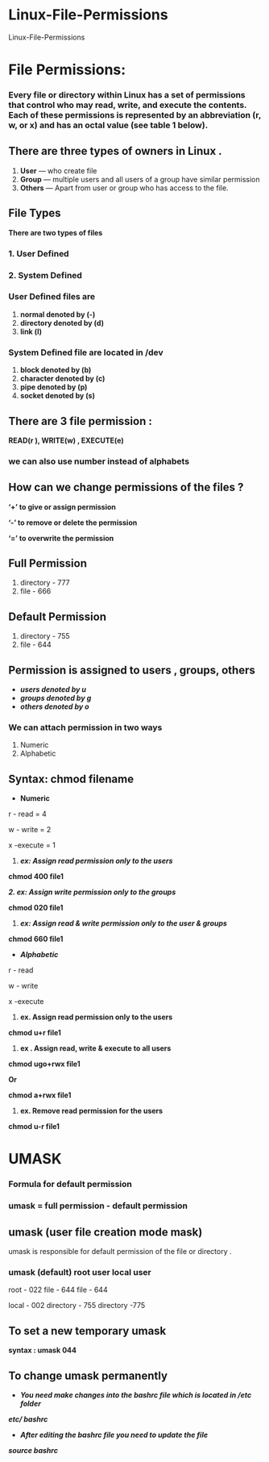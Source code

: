 # Linux-File-Permissions
Linux-File-Permissions




# **File Permissions:**

### **Every file or directory within Linux has a set of permissions that control who may read, write, and execute the contents. Each of these permissions is represented by an abbreviation (r, w, or x) and has an octal value (see table 1 below).**

## There are three types of owners in Linux .

1. **User** — who create file
2. **Group** — multiple users and all users of a group have similar permission
3. **Others** — Apart from user or group who has access to the file.

## File Types

**There are two types of files** 

### 1. User Defined

### 2. System Defined

### User Defined files are

1. **normal denoted by (-)**
2. **directory denoted by (d)**
3. **link (l)**

### System Defined file are located in /dev

1. **block denoted by (b)**
2. **character denoted by (c)**
3. **pipe denoted by (p)**
4. **socket denoted by (s)**

## There are 3 file permission :

**READ(r ), WRITE(w) , EXECUTE(e)**




### we can also use number instead of alphabets


## How can we change permissions of the files ?

**‘+’ to give or assign permission**

**‘-’  to remove  or delete the permission**

**‘=’  to overwrite the permission**

## Full Permission

1. directory - 777
2. file - 666 

## Default Permission

1. directory - 755
2. file - 644

## Permission is assigned to users , groups, others

- ***users denoted by u***
- ***groups denoted by g***
- ***others denoted by o***

### We can attach permission in two ways

1. Numeric 
2. Alphabetic

## Syntax: chmod <permission> filename

- **Numeric**

r - read = 4

w - write = 2

x -execute = 1


1. ***ex: Assign read permission only to the users*** 

**chmod  400 file1** 



 ***2. ex: Assign write permission only to the groups***

**chmod  020 file1** 



1. ***ex: Assign read & write permission only to the user & groups***

**chmod  660 file1**



- ***Alphabetic***

r - read 

w - write 

x -execute 

1.  **ex. Assign read permission only to the users**

**chmod u+r file1**



1. **ex . Assign read, write & execute to all users**

**chmod ugo+rwx file1** 


**Or**

**chmod a+rwx file1**



1. **ex. Remove read permission for the users**

**chmod u-r file1**



# UMASK

### Formula for default permission

### umask = full permission - default permission

## umask (user file creation mode mask)

umask is responsible for default permission of the file or directory .

### umask (default)                               root user                           local user

root - 022                                                      file - 644                                        file - 644

local - 002                                                     directory - 755                                directory -775

## **To set a new temporary umask**

 **syntax :   umask 044**

## To change umask permanently

- ***You need make changes into the bashrc file which is located in /etc folder***

***etc/ bashrc*** 

- ***After editing the bashrc file you need to update the file***

***source bashrc***

##
